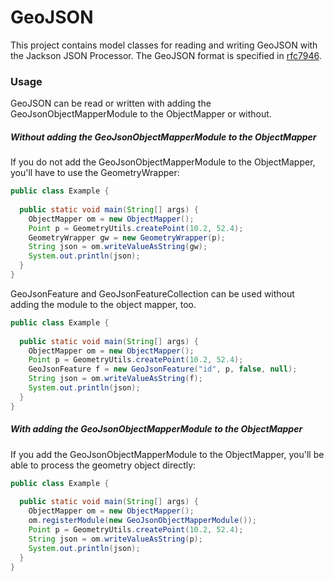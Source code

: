 # GeoJSON

This project contains model classes for reading and writing GeoJSON with the Jackson JSON Processor.
The GeoJSON format is specified in [rfc7946](https://tools.ietf.org/html/rfc7946).
  
### Usage

GeoJSON can be read or written with adding the GeoJsonObjectMapperModule to the ObjectMapper or 
without.
  
##### Without adding the GeoJsonObjectMapperModule to the ObjectMapper

If you do not add the GeoJsonObjectMapperModule to the ObjectMapper, you'll have to use the GeometryWrapper:

```java
public class Example {
  
  public static void main(String[] args) {
    ObjectMapper om = new ObjectMapper();
    Point p = GeometryUtils.createPoint(10.2, 52.4);
    GeometryWrapper gw = new GeometryWrapper(p);
    String json = om.writeValueAsString(gw);
    System.out.println(json);
  }
}
```

GeoJsonFeature and GeoJsonFeatureCollection can be used without adding the module to the object 
mapper, too.

```java
public class Example {
  
  public static void main(String[] args) {
    ObjectMapper om = new ObjectMapper();
    Point p = GeometryUtils.createPoint(10.2, 52.4);
    GeoJsonFeature f = new GeoJsonFeature("id", p, false, null);
    String json = om.writeValueAsString(f);
    System.out.println(json);
  }
}
```
  
##### With adding the GeoJsonObjectMapperModule to the ObjectMapper

If you add the GeoJsonObjectMapperModule to the ObjectMapper, you'll be able to process the geometry
object directly:

```java
public class Example {
  
  public static void main(String[] args) {
    ObjectMapper om = new ObjectMapper();
    om.registerModule(new GeoJsonObjectMapperModule());
    Point p = GeometryUtils.createPoint(10.2, 52.4);
    String json = om.writeValueAsString(p);
    System.out.println(json);
  }
}
```




